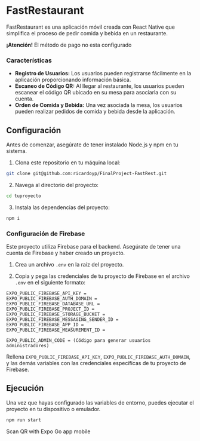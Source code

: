 # FastRestaurant

FastRestaurant es una aplicación móvil creada con React Native que simplifica el proceso de pedir comida y bebida en un restaurante.

**¡Atención!** El método de pago no esta configurado

### Características

- **Registro de Usuarios:** Los usuarios pueden registrarse fácilmente en la aplicación proporcionando información básica.
- **Escaneo de Código QR:** Al llegar al restaurante, los usuarios pueden escanear el código QR ubicado en su mesa para asociarla con su cuenta.
- **Orden de Comida y Bebida:** Una vez asociada la mesa, los usuarios pueden realizar pedidos de comida y bebida desde la aplicación.

## Configuración

Antes de comenzar, asegúrate de tener instalado Node.js y npm en tu sistema.

1. Clona este repositorio en tu máquina local:
```bash
git clone git@github.com:ricardoyp/FinalProject-FastRest.git
```

2. Navega al directorio del proyecto:
```bash
cd tuproyecto
```

3. Instala las dependencias del proyecto:
```bash
npm i
```

### Configuración de Firebase

Este proyecto utiliza Firebase para el backend. Asegúrate de tener una cuenta de Firebase y haber creado un proyecto.

1. Crea un archivo `.env` en la raíz del proyecto.

2. Copia y pega las credenciales de tu proyecto de Firebase en el archivo `.env` en el siguiente formato:
```
EXPO_PUBLIC_FIREBASE_API_KEY = 
EXPO_PUBLIC_FIREBASE_AUTH_DOMAIN = 
EXPO_PUBLIC_FIREBASE_DATABASE_URL = 
EXPO_PUBLIC_FIREBASE_PROJECT_ID = 
EXPO_PUBLIC_FIREBASE_STORAGE_BUCKET = 
EXPO_PUBLIC_FIREBASE_MESSAGING_SENDER_ID = 
EXPO_PUBLIC_FIREBASE_APP_ID = 
EXPO_PUBLIC_FIREBASE_MEASUREMENT_ID = 

EXPO_PUBLIC_ADMIN_CODE = (Código para generar usuarios administradores)
```

Rellena `EXPO_PUBLIC_FIREBASE_API_KEY`, `EXPO_PUBLIC_FIREBASE_AUTH_DOMAIN`, y las demás variables con las credenciales específicas de tu proyecto de Firebase.

## Ejecución

Una vez que hayas configurado las variables de entorno, puedes ejecutar el proyecto en tu dispositivo o emulador.

```bash
npm run start
```
Scan QR with Expo Go app mobile


